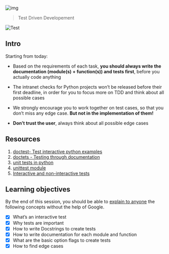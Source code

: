 ![img](https://assets.imaginablefutures.com/media/images/ALX_Logo.max-200x150.png)
> Test Driven Developement 

![Test](https://s3.amazonaws.com/intranet-projects-files/holbertonschool-higher-level_programming+/246/giphy-4.gif)

## Intro 
Starting from today:
- Based on the requirements of each task, __you should always write the documentation (module(s) + function(s)) and tests first__, before you actually code anything

- The intranet checks for Python projects won’t be released before their first deadline, in order for you to focus more on TDD and think about all possible cases

- We strongly encourage you to work together on test cases, so that you don’t miss any edge case. __But not in the implementation of them!__

- __Don’t trust the user__, always think about all possible edge cases

## Resources
1. [doctest- Test interactive python examples](https://docs.python.org/3.4/library/doctest.html)
2. [doctets - Testing through documentation](https://pymotw.com/3/doctest/)
3. [unit tests in python](https://www.youtube.com/watch?v=1Lfv5tUGsn8)
4. [unittest module](https://www.youtube.com/watch?v=6tNS--WetLI)
5. [Interactive and non-interactive tests](https://mattermost.com/blog/testing-python-understanding-doctest-and-unittest/)

## Learning objectives
By the end of this session, you should be able to [explain to anyone](https://fs.blog/feynman-learning-technique/) the following concepts without the help of Google.

* [X] What’s an interactive test
* [X] Why tests are important
* [X] How to write Docstrings to create tests
* [X] How to write documentation for each module and function
* [X] What are the basic option flags to create tests
* [X] How to find edge cases